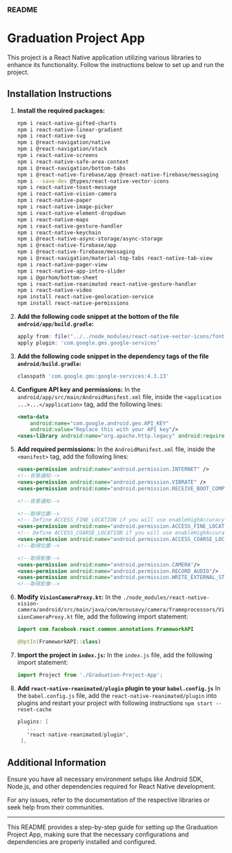 ### README

# Graduation Project App

This project is a React Native application utilizing various libraries to enhance its functionality. Follow the instructions below to set up and run the project.

## Installation Instructions

1. **Install the required packages:**
   ```sh
   npm i react-native-gifted-charts
   npm i react-native-linear-gradient
   npm i react-native-svg
   npm i @react-navigation/native
   npm i @react-navigation/stack
   npm i react-native-screens
   npm i react-native-safe-area-context
   npm i @react-navigation/bottom-tabs
   npm i @react-native-firebase/app @react-native-firebase/messaging
   npm i --save-dev @types/react-native-vector-icons
   npm i react-native-toast-message
   npm i react-native-vision-camera
   npm i react-native-paper
   npm i react-native-image-picker
   npm i react-native-element-dropdown
   npm i react-native-maps
   npm i react-native-gesture-handler
   npm i react-native-keychain
   npm i @react-native-async-storage/async-storage
   npm i @react-native-firebase/app
   npm i @react-native-firebase/messaging
   npm i @react-navigation/material-top-tabs react-native-tab-view
   npm i react-native-pager-view
   npm i react-native-app-intro-slider
   npm i @gorhom/bottom-sheet
   npm i react-native-reanimated react-native-gesture-handler
   npm i react-native-video
   npm install react-native-geolocation-service
   npm install react-native-permissions
   ```

2. **Add the following code snippet at the bottom of the file `android/app/build.gradle`:**
   ```gradle
   apply from: file("../../node_modules/react-native-vector-icons/fonts.gradle")
   apply plugin: 'com.google.gms.google-services’
   ```
3. **Add the following code snippet in the dependency tags of the file `android/build.gradle`:**
   ```gradle
   classpath 'com.google.gms:google-services:4.3.13'
   ```

4. **Configure API key and permissions:**
   In the `android/app/src/main/AndroidManifest.xml` file, inside the `<application ...>...</application>` tag, add the following lines:
   ```xml
   <meta-data
       android:name="com.google.android.geo.API_KEY"
       android:value="Replace this with your API key"/>
   <uses-library android:name="org.apache.http.legacy" android:required="false"/>
   ```

5. **Add required permissions:**
   In the `AndroidManifest.xml` file, inside the `<manifest>` tag, add the following lines:
   ```xml
   <uses-permission android:name="android.permission.INTERNET" />
   <!--背景通知-->
   <uses-permission android:name="android.permission.VIBRATE" />
   <uses-permission android:name="android.permission.RECEIVE_BOOT_COMPLETED" />
   
   <!--背景通知-->

   <!--取得位置-->
   <!-- Define ACCESS_FINE_LOCATION if you will use enableHighAccuracy=true  -->
   <uses-permission android:name="android.permission.ACCESS_FINE_LOCATION"/>
   <!-- Define ACCESS_COARSE_LOCATION if you will use enableHighAccuracy=false  -->
   <uses-permission android:name="android.permission.ACCESS_COARSE_LOCATION"/>
   <!--取得位置-->

   <!--取得影像-->
   <uses-permission android:name="android.permission.CAMERA"/>
   <uses-permission android:name="android.permission.RECORD_AUDIO"/>
   <uses-permission android:name="android.permission.WRITE_EXTERNAL_STORAGE"/>
   <!--取得影像-->
   ```

6. **Modify `VisionCameraProxy.kt`:**
   In the `./node_modules/react-native-vision-camera/android/src/main/java/com/mrousavy/camera/frameprocessors/VisionCameraProxy.kt` file, add the following import statement:
   ```kotlin
   import com.facebook.react.common.annotations.FrameworkAPI

   @OptIn(FrameworkAPI::class)
   ```

7. **Import the project in `index.js`:**
   In the `index.js` file, add the following import statement:
   ```javascript
   import Project from './Graduation-Project-App';
   ```
8. **Add `react-native-reanimated/plugin` plugin to your `babel.config.js`**
   In the `babel.config.js` file, add the `react-native-reanimated/plugin` into plugins and restart your project with following instructions `npm start --reset-cache`
   ```kotlin
   plugins: [
      ...
      'react-native-reanimated/plugin',
    ],
   ```


## Additional Information

Ensure you have all necessary environment setups like Android SDK, Node.js, and other dependencies required for React Native development.

For any issues, refer to the documentation of the respective libraries or seek help from their communities.

---

This README provides a step-by-step guide for setting up the Graduation Project App, making sure that the necessary configurations and dependencies are properly installed and configured.

